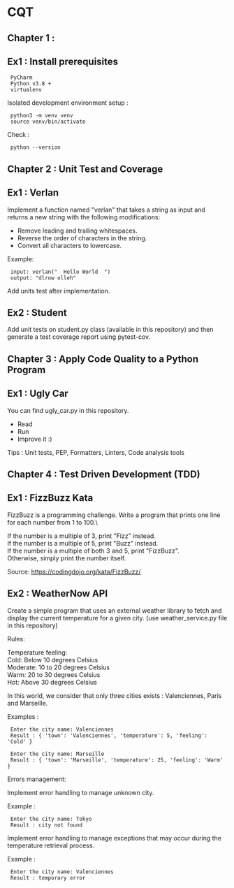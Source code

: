 # CQT

## Chapter 1 : 

## Ex1 : Install prerequisites

     PyCharm
     Python v3.8 +
     virtualenv

Isolated development environment setup :

     python3 -m venv venv
     source venv/bin/activate

Check :

     python --version

## Chapter 2 : Unit Test and Coverage

## Ex1 : Verlan
Implement a function named "verlan" that takes a string as input and returns a new string
with the following modifications:
- Remove leading and trailing whitespaces.
- Reverse the order of characters in the string.
- Convert all characters to lowercase.

Example:

     input: verlan("  Hello World  ")
     output: "dlrow olleh"

Add units test after implementation.

## Ex2 : Student
Add unit tests on student.py class (available in this repository) and then generate a test coverage report using pytest-cov.

## Chapter 3 : Apply Code Quality to a Python Program

## Ex1 : Ugly Car

You can find ugly_car.py in this repository.

- Read
- Run
- Improve it :)

Tips : Unit tests, PEP, Formatters, Linters, Code analysis tools

## Chapter 4 : Test Driven Development (TDD)

## Ex1 : FizzBuzz Kata
FizzBuzz is a programming challenge. Write a program that prints one line for each number from 1 to 100.\

If the number is a multiple of 3, print "Fizz" instead.\
If the number is a multiple of 5, print "Buzz" instead.\
If the number is a multiple of both 3 and 5, print "FizzBuzz".\
Otherwise, simply print the number itself.

Source:  https://codingdojo.org/kata/FizzBuzz/

## Ex2 : WeatherNow API

Create a simple program that uses an external weather library to fetch and display the current temperature for a given city. (use weather_service.py file in this repository)

Rules:

Temperature feeling:\
Cold: Below 10 degrees Celsius\
Moderate: 10 to 20 degrees Celsius\
Warm: 20 to 30 degrees Celsius\
Hot: Above 30 degrees Celsius

In this world, we consider that only three cities exists : Valenciennes, Paris and Marseille.

Examples :

     Enter the city name: Valenciennes
     Result : { 'town': 'Valenciennes', 'temperature': 5, 'feeling': 'Cold' }

     Enter the city name: Marseille
     Result : { 'town': 'Marseille', 'temperature': 25, 'feeling': 'Warm' }

Errors management:

Implement error handling to manage unknown city.

Example :

     Enter the city name: Tokyo
     Result : city not found

Implement error handling to manage exceptions that may occur during the temperature retrieval process.

Example :

     Enter the city name: Valenciennes
     Result : temporary error
     
